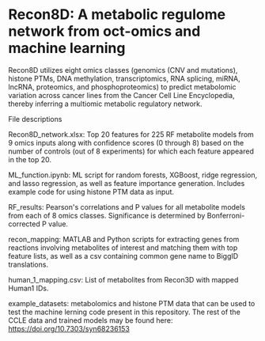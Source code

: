 # Recon8D: A metabolic regulome network from oct-omics and machine learning
Recon8D utilizes eight omics classes (genomics (CNV and mutations), histone PTMs, DNA methylation, transcriptomics, RNA splicing, miRNA, lncRNA, proteomics, and phosphoproteomics) to predict metabolomic variation across cancer lines from the Cancer Cell Line Encyclopedia, thereby inferring a multiomic metabolic regulatory network. 

File descriptions

Recon8D_network.xlsx: Top 20 features for 225 RF metabolite models from 9 omics inputs along with confidence scores (0 through 8) based on the number of controls (out of 8 experiments) for which each feature appeared in the top 20.

ML_function.ipynb: ML script for random forests, XGBoost, ridge regression, and lasso regression, as well as feature importance generation. Includes example code for using histone PTM data as input. 

RF_results: Pearson's correlations and P values for all metabolite models from each of 8 omics classes. Significance is determined by Bonferroni-corrected P value. 

recon_mapping: MATLAB and Python scripts for extracting genes from reactions involving metabolites of interest and matching them with top feature lists, as well as a csv containing common gene name to BiggID translations. 

human_1_mapping.csv: List of metabolites from Recon3D with mapped Human1 IDs. 

example_datasets: metabolomics and histone PTM data that can be used to test the machine lerning code present in this repository. The rest of the CCLE data and trained models may be found here: https://doi.org/10.7303/syn68236153
